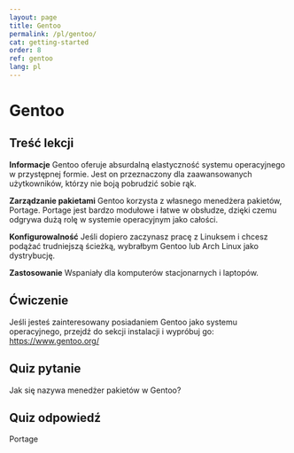 ```yaml
---
layout: page
title: Gentoo
permalink: /pl/gentoo/
cat: getting-started
order: 8
ref: gentoo
lang: pl
---
```


# Gentoo

## Treść lekcji

<b>Informacje</b>
Gentoo oferuje absurdalną elastyczność systemu operacyjnego w przystępnej formie. Jest on przeznaczony dla zaawansowanych użytkowników, którzy nie boją pobrudzić sobie rąk.

<b>Zarządzanie pakietami</b>
Gentoo korzysta z własnego menedżera pakietów, Portage. Portage jest bardzo modułowe i łatwe w obsłudze, dzięki czemu odgrywa dużą rolę w systemie operacyjnym jako całości.

<b>Konfigurowalność</b>
Jeśli dopiero zaczynasz pracę z Linuksem i chcesz podążać trudniejszą ścieżką, wybrałbym Gentoo lub Arch Linux jako dystrybucję.

<b>Zastosowanie</b>
Wspaniały dla komputerów stacjonarnych i laptopów.

## Ćwiczenie

Jeśli jesteś zainteresowany posiadaniem Gentoo jako systemu operacyjnego, przejdź do sekcji instalacji i wypróbuj go: <a href='https://www.gentoo.org/'>https://www.gentoo.org/</a>

## Quiz pytanie

Jak się nazywa menedżer pakietów w Gentoo?

## Quiz odpowiedź

Portage
